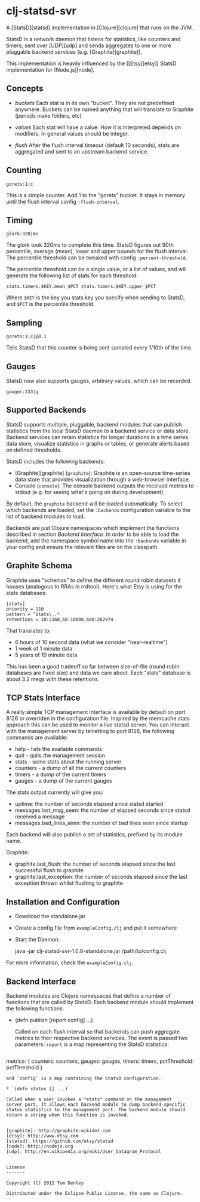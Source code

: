 clj-statsd-svr
==============

A [StatsD][statsd] implementation in [Clojure][clojure] that runs on the JVM.

StatsD is a network daemon that listens for statistics, like counters and timers,
sent over [UDP][udp] and sends aggregates to one or more pluggable backend
services (e.g. [Graphite][graphite]).

This implementation is heavily influenced by the ([Etsy][etsy]) StatsD
implementation for [Node.js][node].

Concepts
--------

* *buckets*
  Each stat is in its own "bucket". They are not predefined anywhere. Buckets can be named anything that will translate to Graphite (periods make folders, etc)

* *values*
  Each stat will have a value. How it is interpreted depends on modifiers. In
general values should be integer.

* *flush*
  After the flush interval timeout (default 10 seconds), stats are
  aggregated and sent to an upstream backend service.

Counting
--------

    gorets:1|c

This is a simple counter. Add 1 to the "gorets" bucket. It stays in memory until the flush interval config `:flush-interval`.

Timing
------

    glork:320|ms

The glork took 320ms to complete this time. StatsD figures out 90th percentile,
average (mean), lower and upper bounds for the flush interval.  The percentile
threshold can be tweaked with config `:percent-threshold`.

The percentile threshold can be a single value, or a list of values, and will
generate the following list of stats for each threshold:

    stats.timers.$KEY.mean_$PCT stats.timers.$KEY.upper_$PCT

Where `$KEY` is the key you stats key you specify when sending to StatsD, and
`$PCT` is the percentile threshold.

Sampling
--------

    gorets:1|c|@0.1

Tells StatsD that this counter is being sent sampled every 1/10th of the time.

Gauges
------
StatsD now also supports gauges, arbitrary values, which can be recorded.

    gaugor:333|g

Supported Backends
------------------

StatsD supports multiple, pluggable, backend modules that can publish
statistics from the local StatsD daemon to a backend service or data
store. Backend services can retain statistics for longer durations in
a time series data store, visualize statistics in graphs or tables,
or generate alerts based on defined thresholds.

StatsD includes the following backends:

* [Graphite][graphite] (`graphite`): Graphite is an open-source
  time-series data store that provides visualization through a
  web-browser interface.
* Console (`console`): The console backend outputs the received
  metrics to stdout (e.g. for seeing what's going on during development).

By default, the `graphite` backend will be loaded automatically. To
select which backends are loaded, set the `:backends` configuration
variable to the list of backend modules to load.

Backends are just Clojure namespaces which implement the functions described in
section *Backend Interface*. In order to be able to load the backend, add the
namespace symbol name into the `:backends` variable in your config and ensure
the relevant files are on the classpath.

Graphite Schema
---------------

Graphite uses "schemas" to define the different round robin datasets it houses (analogous to RRAs in rrdtool). Here's what Etsy is using for the stats databases:

    [stats]
    priority = 110
    pattern = ^stats\..*
    retentions = 10:2160,60:10080,600:262974

That translates to:

* 6 hours of 10 second data (what we consider "near-realtime")
* 1 week of 1 minute data
* 5 years of 10 minute data

This has been a good tradeoff so far between size-of-file (round robin databases are fixed size) and data we care about. Each "stats" database is about 3.2 megs with these retentions.

TCP Stats Interface
-------------------

A really simple TCP management interface is available by default on port 8126 or overriden in the configuration file. Inspired by the memcache stats approach this can be used to monitor a live statsd server.  You can interact with the management server by telnetting to port 8126, the following commands are available:

* help - lists the available commands
* quit - quits the management session
* stats - some stats about the running server
* counters - a dump of all the current counters
* timers - a dump of the current timers
* gauges - a dump of the current gauges

The stats output currently will give you:

* uptime: the number of seconds elapsed since statsd started
* messages.last_msg_seen: the number of elapsed seconds since statsd received a message
* messages.bad_lines_seen: the number of bad lines seen since startup

Each backend will also publish a set of statistics, prefixed by its
module name.

Graphite:

* graphite.last_flush: the number of seconds elapsed since the last successful flush to graphite
* graphite.last_exception: the number of seconds elapsed since the last exception thrown whilst flushing to graphite

Installation and Configuration
------------------------------

 * Download the standalone jar
 * Create a config file from `exampleConfig.clj` and put it somewhere
 * Start the Daemon:

    java -jar clj-statsd-svr-1.0.0-standalone.jar /path/to/config.clj

For more information, check the `exampleConfig.clj`.

Backend Interface
-----------------

Backend modules are Clojure namespaces that define a number of functions
that are called by StatsD. Each backend module should implement the following
functions:

* (defn publish [report config] ...)

  Called on each flush interval so that backends can push aggregate
  metrics to their respective backend services. The event is passed
  two parameters: `report` is a map representing the StatsD statistics:

  ```
metrics: {
    counters: counters,
    gauges: gauges,
    timers: timers,
    pctThreshold: pctThreshold
}
  ```
  and `config` is a map containing the StatsD configuration.

* `(defn status [] ...)`

  Called when a user invokes a *stats* command on the management
  server port. It allows each backend module to dump backend-specific
  status statistics to the management port. The backend module should
  return a string when this function is invoked.


[graphite]: http://graphite.wikidot.com
[etsy]: http://www.etsy.com
[statsd]: https://github.com/etsy/statsd
[node]: http://nodejs.org
[udp]: http://en.wikipedia.org/wiki/User_Datagram_Protocol


License
-------

Copyright (C) 2012 Tom Denley

Distributed under the Eclipse Public License, the same as Clojure.